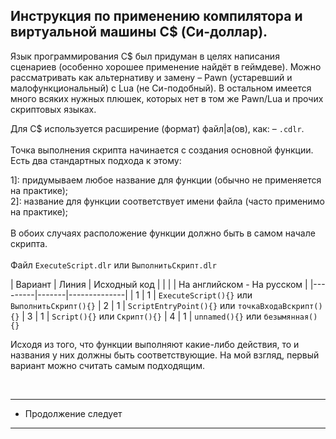 Инструкция по применению компилятора и виртуальной машины C$ (Си-доллар).
-
Язык программирования С$ был придуман в целях написания сценариев (особенно хорошее применение найдёт в геймдеве).
Можно рассматривать как альтернативу и замену – Pawn (устаревший и малофункциональный) с Lua (не Си-подобный).
В остальном имеется много всяких нужных плюшек, которых нет в том же Pawn/Lua и прочих скриптовых языках.

Для C$ используется расширение (формат) файл|а(ов), как: – `.cdlr`.<br><br>
Точка выполнения скрипта начинается с создания основной функции. Есть два стандартных подхода к этому: <br>

1]: придумываем любое название для функции (обычно не применяется на практике);<br>
2]: название для функции соответствует имени файла (часто применимо на практике);<br>
<br>
В обоих случаях расположение функции должно быть в самом начале скрипта. <br><br>
Файл ``` ExecuteScript.dlr ``` или ``` ВыполнитьСкрипт.dlr ``` <br>

| Вариант | Линия | Исходный код |
|         |       | На английском - На русском |
|---------|-------|--------------|
| 1 | 1 | ``` ExecuteScript(){} ``` или ``` ВыполнитьСкрипт(){} ```
| 2 | 1 | ``` ScriptEntryPoint(){} ``` или  ``` точкаВходаВскрипт(){} ```
| 3 | 1 | ``` Script(){} ``` или ``` Скрипт(){} ```
| 4 | 1 | ``` unnamed(){} ``` или ``` безымянная(){} ```

Исходя из того, что функции выполняют какие-либо действия, то и названия у них должны быть соответствующие. На мой взгляд, первый вариант можно считать самым подходящим.

<br>

---------------------
* Продолжение следует
---------------------
